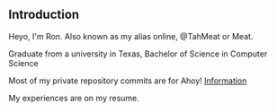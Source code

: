 ## Introduction
Heyo, I'm Ron. Also known as my alias online, @TahMeat or Meat.

Graduate from a university in Texas, Bachelor of Science in Computer Science 

Most of my private repository commits are for Ahoy! [Information](https://meatsmotel.com/projects/ahoy)

My experiences are on my resume.
